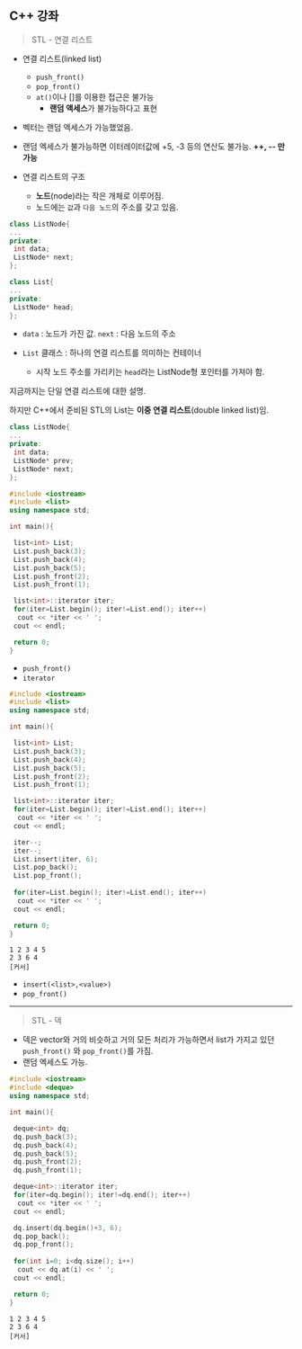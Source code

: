## C++ 강좌

> STL - 연결 리스트

- 연결 리스트(linked list)
    - `push_front()`
    - `pop_front()`
    - `at()`이나 []를 이용한 접근은 불가능
        - **랜덤 액세스**가 불가능하다고 표현

- 벡터는 랜덤 엑세스가 가능했었음.
- 랜덤 엑세스가 불가능하면 이터레이터값에 +5, -3 등의 연산도 불가능. **++, -- 만 가능**

- 연결 리스트의 구조
    - **노드**(node)라는 작은 개체로 이루어짐.
    - 노드에는 `값`과 `다음 노드`의 주소를 갖고 있음.


```cpp
class ListNode{
...
private:
 int data;
 ListNode* next;
};

class List{
...
private:
 ListNode* head;
};
```

- `data` : 노드가 가진 값.
`next` : 다음 노드의 주소

- `List` 클래스 : 하나의 연결 리스트를 의미하는 컨테이너
    - 시작 노드 주소를 가리키는 `head`라는 ListNode형 포인터를 가져야 함.

지금까지는 단일 연결 리스트에 대한 설명.

하지만 C++에서 준비된 STL의 List는 **이중 연결 리스트**(double linked list)임.

```cpp
class ListNode{
...
private:
 int data;
 ListNode* prev;
 ListNode* next;
};
```

```cpp
#include <iostream>
#include <list>
using namespace std;

int main(){

 list<int> List;
 List.push_back(3);
 List.push_back(4);
 List.push_back(5);
 List.push_front(2);
 List.push_front(1);

 list<int>::iterator iter;
 for(iter=List.begin(); iter!=List.end(); iter++)
  cout << *iter << ' ';
 cout << endl;

 return 0;
}
```

- `push_front()`
- `iterator`

```cpp
#include <iostream>
#include <list>
using namespace std;

int main(){

 list<int> List;
 List.push_back(3);
 List.push_back(4);
 List.push_back(5);
 List.push_front(2);
 List.push_front(1);

 list<int>::iterator iter;
 for(iter=List.begin(); iter!=List.end(); iter++)
  cout << *iter << ' ';
 cout << endl;

 iter--;
 iter--;
 List.insert(iter, 6);
 List.pop_back();
 List.pop_front();
 
 for(iter=List.begin(); iter!=List.end(); iter++)
  cout << *iter << ' ';
 cout << endl;

 return 0;
}
```

```
1 2 3 4 5
2 3 6 4
[커서]
```

- `insert(<list>,<value>)`
- `pop_front()`

----

> STL - 덱

- 덱은 vector와 거의 비슷하고 거의 모든 처리가 가능하면서 list가 가지고 있던 `push_front()` 와 `pop_front()`를 가짐.
- 랜덤 엑세스도 가능.

```cpp
#include <iostream>
#include <deque>
using namespace std;

int main(){

 deque<int> dq;
 dq.push_back(3);
 dq.push_back(4);
 dq.push_back(5);
 dq.push_front(2);
 dq.push_front(1);

 deque<int>::iterator iter;
 for(iter=dq.begin(); iter!=dq.end(); iter++)
  cout << *iter << ' ';
 cout << endl;

 dq.insert(dq.begin()+3, 6);
 dq.pop_back();
 dq.pop_front();
 
 for(int i=0; i<dq.size(); i++)
  cout << dq.at(i) << ' ';
 cout << endl;

 return 0;
}
```

```
1 2 3 4 5
2 3 6 4
[커서]
```
